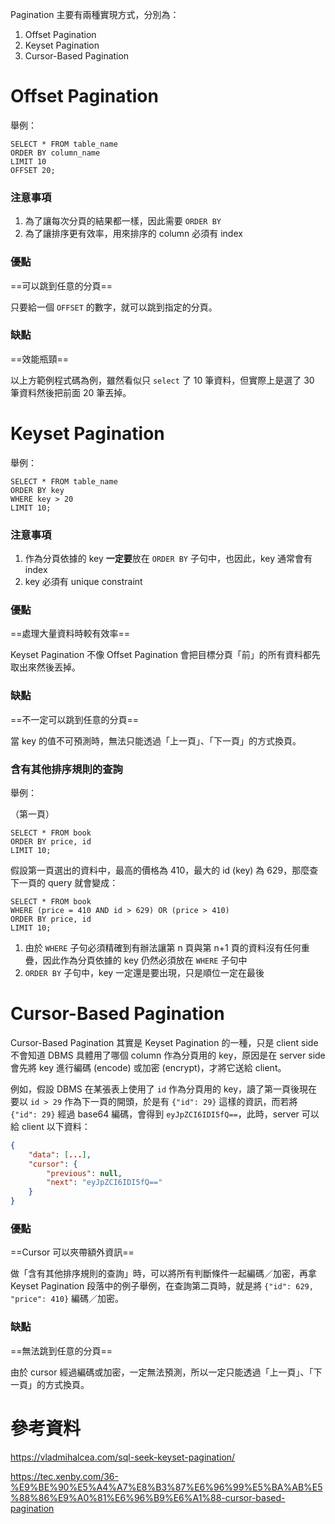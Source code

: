 Pagination 主要有兩種實現方式，分別為：

1. Offset Pagination
2. Keyset Pagination
3. Cursor-Based Pagination

# Offset Pagination

舉例：

```PostgreSQL
SELECT * FROM table_name
ORDER BY column_name
LIMIT 10
OFFSET 20;
```

### 注意事項

1. 為了讓每次分頁的結果都一樣，因此需要 `ORDER BY`
2. 為了讓排序更有效率，用來排序的 column 必須有 index

### 優點

==可以跳到任意的分頁==

只要給一個 `OFFSET` 的數字，就可以跳到指定的分頁。

### 缺點

==效能瓶頸==

以上方範例程式碼為例，雖然看似只 `select` 了 10 筆資料，但實際上是選了 30 筆資料然後把前面 20 筆丟掉。

# Keyset Pagination

舉例：

```PostgreSQL
SELECT * FROM table_name
ORDER BY key
WHERE key > 20
LIMIT 10;
```

### 注意事項

1. 作為分頁依據的 key **一定要**放在 `ORDER BY` 子句中，也因此，key 通常會有 index
2. key 必須有 unique constraint

### 優點

==處理大量資料時較有效率==

Keyset Pagination 不像 Offset Pagination 會把目標分頁「前」的所有資料都先取出來然後丟掉。

### 缺點

==不一定可以跳到任意的分頁==

當 key 的值不可預測時，無法只能透過「上一頁」、「下一頁」的方式換頁。

### 含有其他排序規則的查詢

舉例：

（第一頁）

```PostgreSQL
SELECT * FROM book
ORDER BY price, id
LIMIT 10;
```

假設第一頁選出的資料中，最高的價格為 410，最大的 id (key) 為 629，那麼查下一頁的 query 就會變成：

```PostgreSQL
SELECT * FROM book
WHERE (price = 410 AND id > 629) OR (price > 410)
ORDER BY price, id
LIMIT 10;
```

1. 由於 `WHERE` 子句必須精確到有辦法讓第 n 頁與第 n+1 頁的資料沒有任何重疊，因此作為分頁依據的 key 仍然必須放在 `WHERE` 子句中
2. `ORDER BY` 子句中，key 一定還是要出現，只是順位一定在最後

# Cursor-Based Pagination

Cursor-Based Pagination 其實是 Keyset Pagination 的一種，只是 client side 不會知道 DBMS 具體用了哪個 column 作為分頁用的 key，原因是在 server side 會先將 key 進行編碼 (encode) 或加密 (encrypt)，才將它送給 client。

例如，假設 DBMS 在某張表上使用了 `id` 作為分頁用的 key，讀了第一頁後現在要以 `id > 29` 作為下一頁的開頭，於是有 `{"id": 29}` 這樣的資訊，而若將 `{"id": 29}` 經過 base64 編碼，會得到 `eyJpZCI6IDI5fQ==`，此時，server 可以給 client 以下資料：

```json
{
    "data": [...],
    "cursor": {
        "previous": null,
        "next": "eyJpZCI6IDI5fQ=="
    }
}
```

### 優點

==Cursor 可以夾帶額外資訊==

做「含有其他排序規則的查詢」時，可以將所有判斷條件一起編碼／加密，再拿 Keyset Pagination 段落中的例子舉例，在查詢第二頁時，就是將 `{"id": 629, "price": 410}` 編碼／加密。

### 缺點

==無法跳到任意的分頁==

由於 cursor 經過編碼或加密，一定無法預測，所以一定只能透過「上一頁」、「下一頁」的方式換頁。

# 參考資料

<https://vladmihalcea.com/sql-seek-keyset-pagination/>

<https://tec.xenby.com/36-%E9%BE%90%E5%A4%A7%E8%B3%87%E6%96%99%E5%BA%AB%E5%88%86%E9%A0%81%E6%96%B9%E6%A1%88-cursor-based-pagination>

